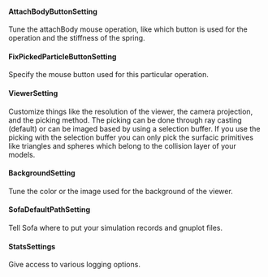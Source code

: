 #### AttachBodyButtonSetting

Tune the attachBody mouse operation, like which button is used for the
operation and the stiffness of the spring.

#### FixPickedParticleButtonSetting

Specify the mouse button used for this particular operation.

#### ViewerSetting

Customize things like the resolution of the viewer, the camera
projection, and the picking method. The picking can be done through ray
casting (default) or can be imaged based by using a selection buffer. If
you use the picking with the selection buffer you can only pick the
surfacic primitives like triangles and spheres which belong to the
collision layer of your models.

#### BackgroundSetting

Tune the color or the image used for the background of the viewer.

#### SofaDefaultPathSetting

Tell Sofa where to put your simulation records and gnuplot files.

#### StatsSettings

Give access to various logging options.
